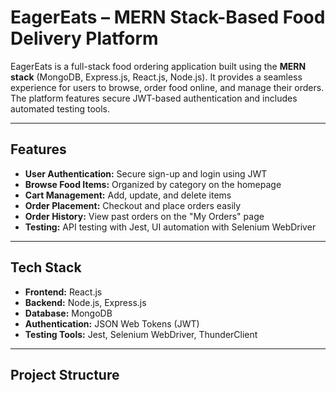 # EagerEats – MERN Stack-Based Food Delivery Platform

EagerEats is a full-stack food ordering application built using the **MERN stack** (MongoDB, Express.js, React.js, Node.js). It provides a seamless experience for users to browse, order food online, and manage their orders. The platform features secure JWT-based authentication and includes automated testing tools.

---

## Features

- **User Authentication:** Secure sign-up and login using JWT
- **Browse Food Items:** Organized by category on the homepage
- **Cart Management:** Add, update, and delete items
- **Order Placement:** Checkout and place orders easily
- **Order History:** View past orders on the "My Orders" page
- **Testing:** API testing with Jest, UI automation with Selenium WebDriver

---

## Tech Stack

- **Frontend:** React.js
- **Backend:** Node.js, Express.js
- **Database:** MongoDB
- **Authentication:** JSON Web Tokens (JWT)
- **Testing Tools:** Jest, Selenium WebDriver, ThunderClient

---

## Project Structure
